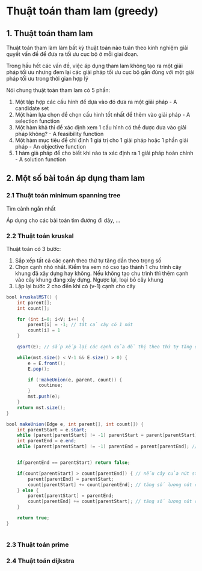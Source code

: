 # Thuật toán tham lam (greedy)


## 1. Thuật toán tham lam

Thuật toán tham làm làm bất kỳ thuật toán nào tuân theo kinh nghiệm giải quyết vấn đề để đưa ra tối ưu cục bộ ở mỗi giai đoạn.

Trong hầu hết các vấn đề, việc áp dụng tham lam không tạo ra một giải pháp tối ưu nhưng đem lại các giải pháp tối ưu cục bộ gần đúng với một giải pháp tối ưu trong thời gian hợp lý

Nói chung thuật toán tham lam có 5 phần:

1. Một tập hợp các cấu hình để dựa vào đó đưa ra một giải pháp - A candidate set
2. Một hàm lựa chọn để chọn cấu hình tốt nhất để thêm vào giải pháp - A selection function
3. Một hàm khả thi để xác định xem 1 cấu hình có thể được đưa vào giải pháp không? - A feasibility function
4. Một hàm mục tiêu để chỉ định 1 giá trị cho 1 giải pháp hoặc 1 phần giải pháp - An objective function
5. 1 hàm giả pháp để cho biết khi nào ta xác định ra 1 giải pháp hoàn chỉnh - A solution function


## 2. Một số bài toán áp dụng tham lam

### 2.1 Thuật toán minimum spanning tree
Tìm cành ngắn nhất

Áp dụng cho các bài toán tìm đường đi dây, ...

### 2.2 Thuật toán kruskal

Thuật toán có 3 bước:

1. Sắp xếp tất cả các cạnh theo thứ tự tăng dần theo trọng số
2. Chọn cạnh nhỏ nhất. Kiểm tra xem nó cso tạo thành 1 chu trình cây khung đã xây dựng hay không. Nếu không tạo chu trình thì thêm cạnh vào cây khung đang xây dựng. Ngược lại, loại bỏ cây khung
3. Lặp lại bước 2 cho đến khi có (v-1) cạnh cho cây

```java
bool kruskalMST() {
    int parent[];
    int count[];

    for (int i=0; i<V; i++) {
        parent[i] = -1; // tât cả cây có 1 nút
        count[i] = 1
    }

    qsort(E); // sắp xếp lại các cạnh của đồ thị theo thứ tự tăng dần

    while(mst.size() < V-1 && E.size() > 0) {
        e = E.front();
        E.pop();

        if (!makeUnion(e, parent, count)) {
            coutinue;
        }
        mst.push(e);
    }
    return mst.size();
}

bool makeUnion(Edge e, int parent[], int count[]) {
    int parentStart = e.start;
    while (parent[parentStart] != -1) parentStart = parent[parentStart]; // tìm gốc của cây start
    int parentEnd = e.end;
    while (parent[parentStart] != -1) parentEnd = parent[parentEnd]; // tìm gốc của cây end


    if(parentEnd == parentStart) return false;

    if(count[parentStart] > count[parentEnd]) { // nếu cây của nút start nhiều hơn => gộp cây
        parent[parentEnd] = parentStart;
        count[parentStart] += count[parentEnd]; // tăng số lượng nút của cây start
    } else {
        parent[parentStart] = parentEnd;
        count[parentEnd] += count[parentStart]; // tăng số lượng nút của cây end
    }

    return true;
}
 
```

### 2.3 Thuật toán prime

### 2.4 Thuật toán dijkstra



























